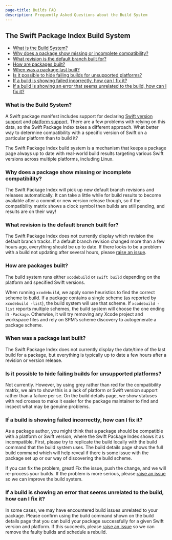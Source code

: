 ```yaml
---
page-title: Builds FAQ
description: Frequently Asked Questions about the Build System
---
```


## The Swift Package Index Build System

* [What is the Build System?](#build-system)
* [Why does a package show missing or incomplete compatibility?](#no-builds)
* [What revision is the default branch built for?](#what-revision)
* [How are packages built?](#built-how)
* [When was a package last built?](#last-built)
* [Is it possible to hide failing builds for unsupported platforms?](#hide-failing-builds)
* [If a build is showing failed incorrectly, how can I fix it?](#fix-false-negative)
* [If a build is showing an error that seems unrelated to the build, how can I fix it?](#unrelated-error)

<h3 id="build-system">What is the Build System?</h3>

A Swift package manifest includes support for declaring [Swift version support](https://developer.apple.com/documentation/swift_packages/package/3197887-swiftlanguageversions) and [platform support](https://developer.apple.com/documentation/swift_packages/package/3197886-platforms). There are a few problems with relying on this data, so the Swift Package Index takes a different approach. What better way to determine compatibility with a specific version of Swift on a particular platform than to build it?

The Swift Package Index build system is a mechanism that keeps a package page always up to date with real-world build results targeting various Swift versions across multiple platforms, including Linux.

<h3 id="no-builds">Why does a package show missing or incomplete compatibility?</h3>

The Swift Package Index will pick up new default branch revisions and releases automatically. It can take a little while for build results to become available after a commit or new version release though, so if the compatibility matrix shows a clock symbol then builds are still pending, and results are on their way!

<h3 id="what-revision">What revision is the default branch built for?</h3>

The Swift Package Index does not currently display which revision the default branch tracks. If a default branch revision changed more than a few hours ago, everything should be up to date. If there looks to be a problem with a build not updating after several hours, please [raise an issue](https://github.com/SwiftPackageIndex/SwiftPackageIndex-Server/issues/new).

<h3 id="built-how">How are packages built?</h3>

The build system runs either `xcodebuild` or `swift build` depending on the platform and specified Swift versions.

When running `xcodebuild`, we apply some heuristics to find the correct scheme to build. If a package contains a single scheme (as reported by `xcodebuild -list`), the build system will use that scheme. If `xcodebuild -list` reports multiple schemes, the build system will choose the one ending in `-Package`. Otherwise, it will try removing any Xcode project and workspace files and rely on SPM’s scheme discovery to autogenerate a package scheme.

<h3 id="last-built">When was a package last built?</h3>

The Swift Package Index does not currently display the date/time of the last build for a package, but everything is typically up to date a few hours after a revision or version release.

<h3 id="hide-failing-builds">Is it possible to hide failing builds for unsupported platforms?</h3>

Not currently. However, by using grey rather than red for the compatibility matrix, we aim to show this is a lack of platform or Swift version support rather than a failure per se. On the build details page, we show statuses with red crosses to make it easier for the package maintainer to find and inspect what may be genuine problems.

<h3 id="fix-false-negative">If a build is showing failed incorrectly, how can I fix it?</h3>

As a package author, you might think that a package should be compatible with a platform or Swift version, where the Swift Package Index shows it as incompatible. First, please try to replicate the build locally with the build command that the build system uses. The build details page shows the full build command which will help reveal if there is some issue with the package set up or our way of discovering the build scheme.

If you can fix the problem, great! Fix the issue, push the change, and we will re-process your builds. If the problem is more serious, please [raise an issue](https://github.com/SwiftPackageIndex/SwiftPackageIndex-Server/issues/new) so we can improve the build system.

<h3 id="unrelated-error">If a build is showing an error that seems unrelated to the build, how can I fix it?</h3>

In some cases, we may have encountered build issues unrelated to your package. Please confirm using the build command shown on the build details page that you can build your package successfully for a given Swift version and platform. If this succeeds, please [raise an issue](https://github.com/SwiftPackageIndex/SwiftPackageIndex-Server/issues/new) so we can remove the faulty builds and schedule a rebuild.
